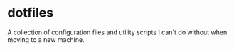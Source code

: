 # dotfiles

A collection of configuration files and utility scripts I can't do without when moving to a new machine.

